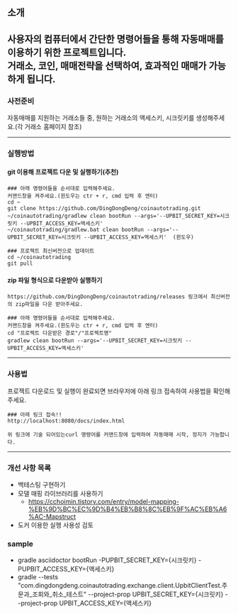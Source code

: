 ## 소개
사용자의 컴퓨터에서 간단한 명령어들을 통해 자동매매를 이용하기 위한 프로젝트입니다.  
거래소, 코인, 매매전략을 선택하여, 효과적인 매매가 가능하게 됩니다.  
---
### 사전준비
자동매매를 지원하는 거래소들 중, 원하는 거래소의 액세스키, 시크릿키를 생성해주세요.(각 거래소 홈페이지 참조)  

---
### 실행방법
#### git 이용해 프로젝트 다운 및 실행하기(추천)
```
### 아래 명령어들을 순서대로 입력해주세요.
커맨드창을 켜주세요.(윈도우는 ctr + r, cmd 입력 후 엔터)
cd ~  
git clone https://github.com/DingDongDeng/coinautotrading.git
~/coinautotrading/gradlew clean bootRun --args='--UPBIT_SECRET_KEY=시크릿키 --UPBIT_ACCESS_KEY=액세스키' 
~/coinautotrading/gradlew.bat clean bootRun --args='--UPBIT_SECRET_KEY=시크릿키 --UPBIT_ACCESS_KEY=액세스키'  (윈도우)

### 프로젝트 최신버전으로 업데이트
cd ~/coinautotrading
git pull  
```
#### zip 파일 형식으로 다운받아 실행하기
```
https://github.com/DingDongDeng/coinautotrading/releases 링크에서 최신버전의 zip파일을 다운 받아주세요.

### 아래 명령어들을 순서대로 입력해주세요.
커맨드창을 켜주세요.(윈도우는 ctr + r, cmd 입력 후 엔터)
cd "프로젝트 다운받은 경로"/"프로젝트명"
gradlew clean bootRun --args='--UPBIT_SECRET_KEY=시크릿키 --UPBIT_ACCESS_KEY=액세스키'
```

---
### 사용법
프로젝트 다운로드 및 실행이 완료되면 브라우저에 아래 링크 접속하여 사용법을 확인해주세요.  
```
### 아래 링크 접속!!
http://localhost:8080/docs/index.html

위 링크에 기술 되어있는curl 명령어를 커맨드창에 입력하여 자동매매 시작, 정지가 가능합니다.
```
  
---

### 개선 사항 목록
- 백테스팅 구현하기
- 모델 매핑 라이브러리를 사용하기
    - https://cchoimin.tistory.com/entry/model-mapping-%EB%9D%BC%EC%9D%B4%EB%B8%8C%EB%9F%AC%EB%A6%AC-Mapstruct
- 도커 이용한 실행 사용성 검토

### sample
- gradle asciidoctor bootRun -PUPBIT_SECRET_KEY={시크릿키} -PUPBIT_ACCESS_KEY={액세스키}
- gradle --tests "com.dingdongdeng.coinautotrading.exchange.client.UpbitClientTest.주문과_조회와_취소_테스트"  --project-prop UPBIT_SECRET_KEY={시크릿키} --project-prop UPBIT_ACCESS_KEY={액세스키}



